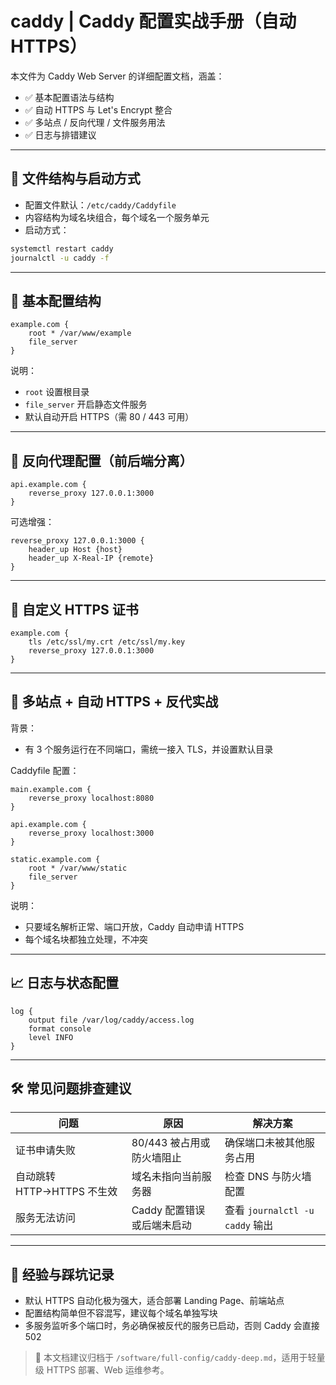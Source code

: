 # caddy | Caddy 配置实战手册（自动 HTTPS）

本文件为 Caddy Web Server 的详细配置文档，涵盖：

- ✅ 基本配置语法与结构
- ✅ 自动 HTTPS 与 Let's Encrypt 整合
- ✅ 多站点 / 反向代理 / 文件服务用法
- ✅ 日志与排错建议

---

## 📁 文件结构与启动方式

- 配置文件默认：`/etc/caddy/Caddyfile`
- 内容结构为域名块组合，每个域名一个服务单元
- 启动方式：

```bash
systemctl restart caddy
journalctl -u caddy -f
```

---

## 🧩 基本配置结构

```caddy
example.com {
    root * /var/www/example
    file_server
}
```

说明：

- `root` 设置根目录
- `file_server` 开启静态文件服务
- 默认自动开启 HTTPS（需 80 / 443 可用）

---

## 🔁 反向代理配置（前后端分离）

```caddy
api.example.com {
    reverse_proxy 127.0.0.1:3000
}
```

可选增强：

```caddy
reverse_proxy 127.0.0.1:3000 {
    header_up Host {host}
    header_up X-Real-IP {remote}
}
```

---

## 🔐 自定义 HTTPS 证书

```caddy
example.com {
    tls /etc/ssl/my.crt /etc/ssl/my.key
    reverse_proxy 127.0.0.1:3000
}
```

---

## 🧪 多站点 + 自动 HTTPS + 反代实战

背景：

- 有 3 个服务运行在不同端口，需统一接入 TLS，并设置默认目录

Caddyfile 配置：

```caddy
main.example.com {
    reverse_proxy localhost:8080
}

api.example.com {
    reverse_proxy localhost:3000
}

static.example.com {
    root * /var/www/static
    file_server
}
```

说明：

- 只要域名解析正常、端口开放，Caddy 自动申请 HTTPS
- 每个域名块都独立处理，不冲突

---

## 📈 日志与状态配置

```caddy
log {
    output file /var/log/caddy/access.log
    format console
    level INFO
}
```

---

## 🛠️ 常见问题排查建议

| 问题                       | 原因                       | 解决方案                        |
| -------------------------- | -------------------------- | ------------------------------- |
| 证书申请失败               | 80/443 被占用或防火墙阻止  | 确保端口未被其他服务占用        |
| 自动跳转 HTTP→HTTPS 不生效 | 域名未指向当前服务器       | 检查 DNS 与防火墙配置           |
| 服务无法访问               | Caddy 配置错误或后端未启动 | 查看 `journalctl -u caddy` 输出 |

---

## 🧠 经验与踩坑记录

- 默认 HTTPS 自动化极为强大，适合部署 Landing Page、前端站点
- 配置结构简单但不容混写，建议每个域名单独写块
- 多服务监听多个端口时，务必确保被反代的服务已启动，否则 Caddy 会直接 502

> 📁 本文档建议归档于 `/software/full-config/caddy-deep.md`，适用于轻量级 HTTPS 部署、Web 运维参考。
